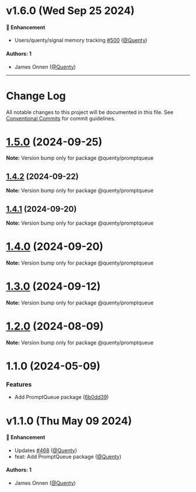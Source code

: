 # v1.6.0 (Wed Sep 25 2024)

#### 🚀 Enhancement

- Users/quenty/signal memory tracking [#500](https://github.com/Quenty/NevermoreEngine/pull/500) ([@Quenty](https://github.com/Quenty))

#### Authors: 1

- James Onnen ([@Quenty](https://github.com/Quenty))

---

# Change Log

All notable changes to this project will be documented in this file.
See [Conventional Commits](https://conventionalcommits.org) for commit guidelines.

# [1.5.0](https://github.com/Quenty/NevermoreEngine/compare/@quenty/promptqueue@1.4.2...@quenty/promptqueue@1.5.0) (2024-09-25)

**Note:** Version bump only for package @quenty/promptqueue





## [1.4.2](https://github.com/Quenty/NevermoreEngine/compare/@quenty/promptqueue@1.4.1...@quenty/promptqueue@1.4.2) (2024-09-22)

**Note:** Version bump only for package @quenty/promptqueue





## [1.4.1](https://github.com/Quenty/NevermoreEngine/compare/@quenty/promptqueue@1.4.0...@quenty/promptqueue@1.4.1) (2024-09-20)

**Note:** Version bump only for package @quenty/promptqueue





# [1.4.0](https://github.com/Quenty/NevermoreEngine/compare/@quenty/promptqueue@1.3.0...@quenty/promptqueue@1.4.0) (2024-09-20)

**Note:** Version bump only for package @quenty/promptqueue





# [1.3.0](https://github.com/Quenty/NevermoreEngine/compare/@quenty/promptqueue@1.2.0...@quenty/promptqueue@1.3.0) (2024-09-12)

**Note:** Version bump only for package @quenty/promptqueue





# [1.2.0](https://github.com/Quenty/NevermoreEngine/compare/@quenty/promptqueue@1.1.0...@quenty/promptqueue@1.2.0) (2024-08-09)

**Note:** Version bump only for package @quenty/promptqueue





# 1.1.0 (2024-05-09)


### Features

* Add PromptQueue package ([6b0dd39](https://github.com/Quenty/NevermoreEngine/commit/6b0dd39938ef2d4c3b31dd9f57301668f239bb65))





# v1.1.0 (Thu May 09 2024)

#### 🚀 Enhancement

- Updates [#468](https://github.com/Quenty/NevermoreEngine/pull/468) ([@Quenty](https://github.com/Quenty))
- feat: Add PromptQueue package ([@Quenty](https://github.com/Quenty))

#### Authors: 1

- James Onnen ([@Quenty](https://github.com/Quenty))
